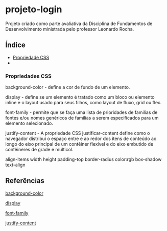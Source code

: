 # projeto-login
 
Projeto criado como parte avaliativa da Disciplina de Fundamentos de Desenvolvimento  ministrada pelo professor Leonardo Rocha.
 
## Índice
 
 * [Propriedade CSS](#propriedades-css)
 *
 
### Propriedades CSS
 
background-color - define a cor de fundo de um elemento.
 
display - define se um elemento é tratado como um bloco ou elemento inline e o layout usado para seus filhos, como layout de fluxo, grid ou flex.
 
font-family -  permite que se faça uma lista de prioridades de familias de fontes e/ou nomes genéricos de famílias a serem especificados para um elemento selecionado.
 
justify-content - A propriedade CSS justificar-content define como o navegador distribui o espaço entre e ao redor dos itens de conteúdo ao longo do eixo principal de um contêiner flexível e do eixo embutido de contêineres de grade e multicol.
 
align-items
width
height
padding-top
border-radius
color:rgb
box-shadow
text-align
 
 
 
 
## Referências
 
[background-color](https://developer.mozilla.org/pt-BR/docs/Web/CSS/background-color)
 
[display](https://developer.mozilla.org/pt-BR/docs/Web/CSS/display)
 
[font-family](https://developer.mozilla.org/pt-BR/docs/Web/CSS/font-family)
 
[justify-content](https://developer.mozilla.org/en-US/docs/Web/CSS/justify-content)